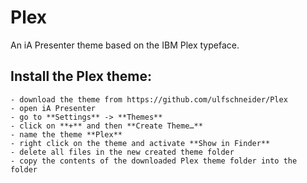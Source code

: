 # Plex

An iA Presenter theme based on the IBM Plex typeface.

## Install the Plex theme:
	- download the theme from https://github.com/ulfschneider/Plex
	- open iA Presenter
	- go to **Settings** -> **Themes**
	- click on **+** and then **Create Theme…**
	- name the theme **Plex**
	- right click on the theme and activate **Show in Finder**
	- delete all files in the new created theme folder
	- copy the contents of the downloaded Plex theme folder into the folder
